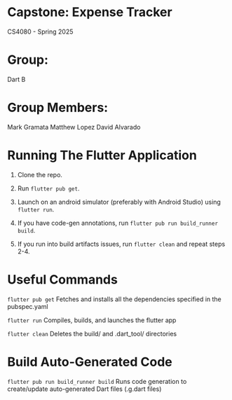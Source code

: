 # Capstone: Expense Tracker
CS4080 - Spring 2025


# Group:

Dart B


# Group Members:

Mark Gramata
Matthew Lopez
David Alvarado


# Running The Flutter Application

1. Clone the repo.

2. Run `flutter pub get`.

3. Launch on an android simulator (preferably with Android Studio) using `flutter run`.

4. If you have code-gen annotations, run `flutter pub run build_runner build`.

5. If you run into build artifacts issues, run `flutter clean` and repeat steps 2-4.


# Useful Commands

`flutter pub get`
Fetches and installs all the dependencies specified in the pubspec.yaml

`flutter run`
Compiles, builds, and launches the flutter app

`flutter clean`
Deletes the build/ and .dart_tool/ directories


# Build Auto-Generated Code
`flutter pub run build_runner build`
Runs code generation to create/update auto-generated Dart files (.g.dart files) 
